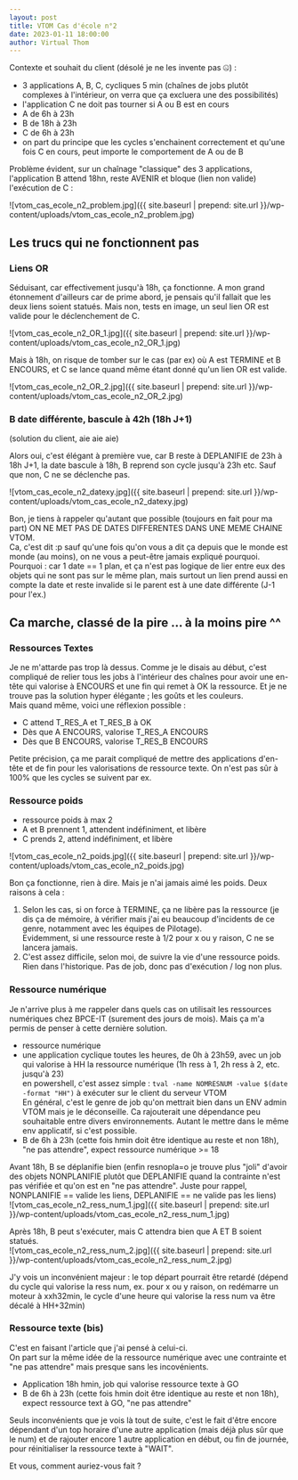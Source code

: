 ```yaml
---
layout: post
title: VTOM Cas d'école n°2
date: 2023-01-11 18:00:00
author: Virtual Thom
---
```

Contexte et souhait du client (désolé je ne les invente pas 🤐) :  
* 3 applications A, B, C, cycliques 5 min (chaînes de jobs plutôt complexes à l'intérieur, on verra que ça excluera une des possibilités)
* l'application C ne doit pas tourner si A ou B est en cours
* A de 6h à 23h
* B de 18h à 23h
* C de 6h à 23h
* on part du principe que les cycles s'enchainent correctement et qu'une fois C en cours, peut importe le comportement de A ou de B
<!--more-->
Problème évident, sur un chaînage "classique" des 3 applications, l'application B attend 18hn, reste AVENIR et bloque (lien non valide) l'exécution de C :  

![vtom_cas_ecole_n2_problem.jpg]({{ site.baseurl | prepend: site.url }}/wp-content/uploads/vtom_cas_ecole_n2_problem.jpg)

## Les trucs qui ne fonctionnent pas
### Liens OR
Séduisant, car effectivement jusqu'à 18h, ça fonctionne. A mon grand étonnement d'ailleurs car de prime abord, je pensais qu'il fallait que les deux liens soient statués. Mais non, tests en image, un seul lien OR est valide pour le déclenchement de C.  

![vtom_cas_ecole_n2_OR_1.jpg]({{ site.baseurl | prepend: site.url }}/wp-content/uploads/vtom_cas_ecole_n2_OR_1.jpg)  

Mais à 18h, on risque de tomber sur le cas (par ex) où A est TERMINE et B ENCOURS, et C se lance quand même étant donné qu'un lien OR est valide.  

![vtom_cas_ecole_n2_OR_2.jpg]({{ site.baseurl | prepend: site.url }}/wp-content/uploads/vtom_cas_ecole_n2_OR_2.jpg)  

### B date différente, bascule à 42h (18h J+1)
(solution du client, aie aie aie)  

Alors oui, c'est élégant à première vue, car B reste à DEPLANIFIE de 23h à 18h J+1, la date bascule à 18h, B reprend son cycle jusqu'à 23h etc. Sauf que non, C ne se déclenche pas.   

![vtom_cas_ecole_n2_datexy.jpg]({{ site.baseurl | prepend: site.url }}/wp-content/uploads/vtom_cas_ecole_n2_datexy.jpg)  

Bon, je tiens à rappeler qu'autant que possible (toujours en fait pour ma part) ON NE MET PAS DE DATES DIFFERENTES DANS UNE MEME CHAINE VTOM.  
Ca, c'est dit :p sauf qu'une fois qu'on vous a dit ça depuis que le monde est monde (au moins), on ne vous a peut-être jamais expliqué pourquoi.  
Pourquoi : car 1 date == 1 plan, et ça n'est pas logique de lier entre eux des objets qui ne sont pas sur le même plan, mais surtout un lien prend aussi en compte la date et reste invalide si le parent est à une date différente (J-1 pour l'ex.)  

## Ca marche, classé de la pire ... à la moins pire ^^
### Ressources Textes
Je ne m'attarde pas trop là dessus. Comme je le disais au début, c'est compliqué de relier tous les jobs à l'intérieur des chaînes pour avoir une en-tête qui valorise à ENCOURS et une fin qui remet à OK la ressource. Et je ne trouve pas la solution hyper élégante ; les goûts et les couleurs.    
Mais quand même, voici une réflexion possible : 
 * C attend T_RES_A et T_RES_B à OK
 * Dès que A ENCOURS, valorise T_RES_A ENCOURS
 * Dès que B ENCOURS, valorise T_RES_B ENCOURS

Petite précision, ça me parait compliqué de mettre des applications d'en-tête et de fin pour les valorisations de ressource texte. On n'est pas sûr à 100% que les cycles se suivent par ex.  

### Ressource poids
 * ressource poids à max 2
 * A et B prennent 1, attendent indéfiniment, et libère
 * C prends 2, attend indéfiniment, et libère

![vtom_cas_ecole_n2_poids.jpg]({{ site.baseurl | prepend: site.url }}/wp-content/uploads/vtom_cas_ecole_n2_poids.jpg)  

Bon ça fonctionne, rien à dire. Mais je n'ai jamais aimé les poids. Deux raisons à cela :
1. Selon les cas, si on force à TERMINE, ça ne libère pas la ressource (je dis ça de mémoire, à vérifier mais j'ai eu beaucoup d'incidents de ce genre, notamment avec les équipes de Pilotage).     
Evidemment, si une ressource reste à 1/2 pour x ou y raison, C ne se lancera jamais.
2. C'est assez difficile, selon moi, de suivre la vie d'une ressource poids. Rien dans l'historique. Pas de job, donc pas d'exécution / log non plus. 

### Ressource numérique
Je n'arrive plus à me rappeler dans quels cas on utilisait les ressources numériques chez BPCE-IT (surement des jours de mois). Mais ça m'a permis de penser à cette dernière solution.  

 * ressource numérique  
 * une application cyclique toutes les heures, de 0h à 23h59, avec un job qui valorise à HH la ressource numérique (1h ress à 1, 2h ress à 2, etc. jusqu'à 23)  
en powershell, c'est assez simple : `tval -name NOMRESNUM -value $(date -format "HH")` à exécuter sur le client du serveur VTOM  
En général, c'est le genre de job qu'on mettrait bien dans un ENV admin VTOM mais je le déconseille. Ca rajouterait une dépendance peu souhaitable entre divers environnements. Autant le mettre dans le même env applicatif, si c'est possible.  
 * B de 6h à 23h (cette fois hmin doit être identique au reste et non 18h), "ne pas attendre", expect ressource numérique >= 18 

Avant 18h, B se déplanifie bien (enfin resnopla=o je trouve plus "joli" d'avoir des objets NONPLANIFIE plutôt que DEPLANIFIE quand la contrainte n'est pas vérifiée et qu'on est en "ne pas attendre". Juste pour rappel, NONPLANIFIE == valide les liens, DEPLANIFIE == ne valide pas les liens)  
![vtom_cas_ecole_n2_ress_num_1.jpg]({{ site.baseurl | prepend: site.url }}/wp-content/uploads/vtom_cas_ecole_n2_ress_num_1.jpg) 

Après 18h, B peut s'exécuter, mais C attendra bien que A ET B soient statués.  
![vtom_cas_ecole_n2_ress_num_2.jpg]({{ site.baseurl | prepend: site.url }}/wp-content/uploads/vtom_cas_ecole_n2_ress_num_2.jpg) 

J'y vois un inconvénient majeur : le top départ pourrait être retardé (dépend du cycle qui valorise la ress num, ex. pour x ou y raison, on redémarre un moteur à xxh32min, le cycle d'une heure qui valorise la ress num va être décalé à HH+32min)  

### Ressource texte (bis)
C'est en faisant l'article que j'ai pensé à celui-ci.  
On part sur la même idée de la ressource numérique avec une contrainte et "ne pas attendre" mais presque sans les incovénients.  

 * Application 18h hmin, job qui valorise ressource texte à GO
 * B de 6h à 23h (cette fois hmin doit être identique au reste et non 18h), expect ressource text à GO, "ne pas attendre"

Seuls inconvénients que je vois là tout de suite, c'est le fait d'être encore dépendant d'un top horaire d'une autre application (mais déjà plus sûr que le num) et de rajouter encore 1 autre application en début, ou fin de journée, pour réinitialiser la ressource texte à "WAIT".  
  
  
Et vous, comment auriez-vous fait ?

